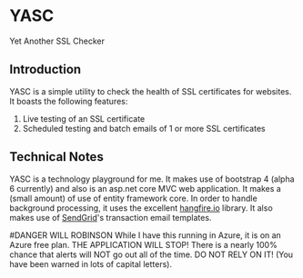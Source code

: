 ﻿# YASC
Yet Another SSL Checker

## Introduction
YASC is a simple utility to check the health of SSL certificates for websites. It boasts the following features:

1. Live testing of an SSL certificate
2. Scheduled testing and batch emails of 1 or more SSL certificates

## Technical Notes
YASC is a technology playground for me. It makes use of bootstrap 4 (alpha 6 currently) and also is an asp.net core MVC web application. It makes a (small amount) of use of 
entity framework core. In order to handle background processing, it uses the excellent [hangfire.io](http://hangfire.io) library. It also makes use of [SendGrid](http://www.sendgrid.com)'s transaction email templates.

#DANGER WILL ROBINSON
While I have this running in Azure, it is on an Azure free plan. THE APPLICATION WILL STOP! There is a nearly 100% chance that alerts will NOT go out all of the time. DO NOT RELY ON IT! (You have been warned in lots of capital letters).
